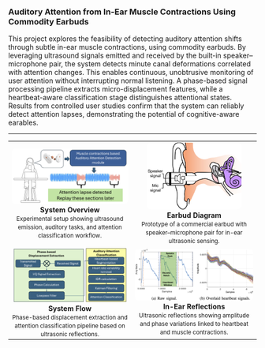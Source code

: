 ### Auditory Attention from In-Ear Muscle Contractions Using Commodity Earbuds

This project explores the feasibility of detecting auditory attention shifts through subtle in-ear muscle contractions, using commodity earbuds. By leveraging ultrasound signals emitted and received by the built-in speaker–microphone pair, the system detects minute canal deformations correlated with attention changes. This enables continuous, unobtrusive monitoring of user attention without interrupting normal listening.
A phase-based signal processing pipeline extracts micro-displacement features, while a heartbeat-aware classification stage distinguishes attentional states. Results from controlled user studies confirm that the system can reliably detect attention lapses, demonstrating the potential of cognitive-aware earables.

---

<table style="text-align:center; margin:auto;">
<tr>
  <td>
    <a href="/assets/paper_img/attention/overview.png">
      <img src="/assets/paper_img/attention/overview.png" style="width:30vw; border-radius:8px;"/>
    </a>
    <div><b>System Overview</b><br><small>Experimental setup showing ultrasound emission, auditory tasks, and attention classification workflow.</small></div>
  </td>
  <td>
    <a href="/assets/paper_img/attention/earbud_diagram.png">
      <img src="/assets/paper_img/attention/earbud_diagram.png" style="width:20vw; border-radius:8px;"/>
    </a>
    <div><b>Earbud Diagram</b><br><small>Prototype of a commercial earbud with speaker–microphone pair for in-ear ultrasonic sensing.</small></div>
  </td>
</tr>

<tr>
  <td>
    <a href="/assets/paper_img/attention/system_flow.png">
      <img src="/assets/paper_img/attention/system_flow.png" style="width:28vw; border-radius:8px;"/>
    </a>
    <div><b>System Flow</b><br><small>Phase-based displacement extraction and attention classification pipeline based on ultrasonic reflections.</small></div>
  </td>
  <td>
    <a href="/assets/paper_img/attention/heartbeats.png">
      <img src="/assets/paper_img/attention/heartbeats.png" style="width:30vw; border-radius:8px;"/>
    </a>
    <div><b>In-Ear Reflections</b><br><small>Ultrasonic reflections showing amplitude and phase variations linked to heartbeat and muscle contractions.</small></div>
  </td>
</tr>
</table>

